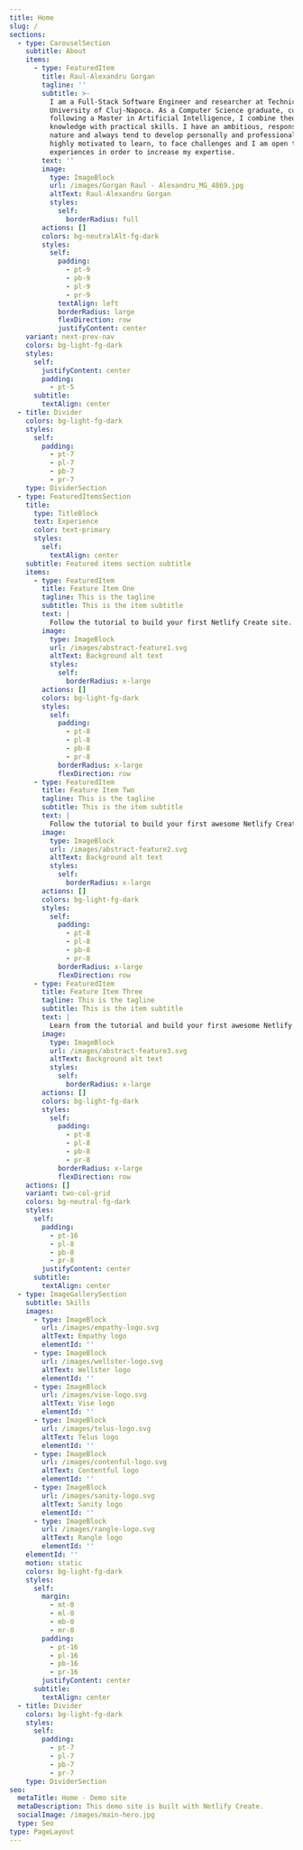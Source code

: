 ```yaml
---
title: Home
slug: /
sections:
  - type: CarouselSection
    subtitle: About
    items:
      - type: FeaturedItem
        title: Raul-Alexandru Gorgan
        tagline: ''
        subtitle: >-
          I am a Full-Stack Software Engineer and researcher at Technical
          University of Cluj-Napoca. As a Computer Science graduate, currently
          following a Master in Artificial Intelligence, I combine theoretical
          knowledge with practical skills. I have an ambitious, responsible
          nature and always tend to develop personally and professionally. I am
          highly motivated to learn, to face challenges and I am open to new
          experiences in order to increase my expertise.
        text: ''
        image:
          type: ImageBlock
          url: /images/Gorgan Raul - Alexandru_MG_4869.jpg
          altText: Raul-Alexandru Gorgan
          styles:
            self:
              borderRadius: full
        actions: []
        colors: bg-neutralAlt-fg-dark
        styles:
          self:
            padding:
              - pt-9
              - pb-9
              - pl-9
              - pr-9
            textAlign: left
            borderRadius: large
            flexDirection: row
            justifyContent: center
    variant: next-prev-nav
    colors: bg-light-fg-dark
    styles:
      self:
        justifyContent: center
        padding:
          - pt-5
      subtitle:
        textAlign: center
  - title: Divider
    colors: bg-light-fg-dark
    styles:
      self:
        padding:
          - pt-7
          - pl-7
          - pb-7
          - pr-7
    type: DividerSection
  - type: FeaturedItemsSection
    title:
      type: TitleBlock
      text: Experience
      color: text-primary
      styles:
        self:
          textAlign: center
    subtitle: Featured items section subtitle
    items:
      - type: FeaturedItem
        title: Feature Item One
        tagline: This is the tagline
        subtitle: This is the item subtitle
        text: |
          Follow the tutorial to build your first Netlify Create site.
        image:
          type: ImageBlock
          url: /images/abstract-feature1.svg
          altText: Background alt text
          styles:
            self:
              borderRadius: x-large
        actions: []
        colors: bg-light-fg-dark
        styles:
          self:
            padding:
              - pt-8
              - pl-8
              - pb-8
              - pr-8
            borderRadius: x-large
            flexDirection: row
      - type: FeaturedItem
        title: Feature Item Two
        tagline: This is the tagline
        subtitle: This is the item subtitle
        text: |
          Follow the tutorial to build your first awesome Netlify Create site.
        image:
          type: ImageBlock
          url: /images/abstract-feature2.svg
          altText: Background alt text
          styles:
            self:
              borderRadius: x-large
        actions: []
        colors: bg-light-fg-dark
        styles:
          self:
            padding:
              - pt-8
              - pl-8
              - pb-8
              - pr-8
            borderRadius: x-large
            flexDirection: row
      - type: FeaturedItem
        title: Feature Item Three
        tagline: This is the tagline
        subtitle: This is the item subtitle
        text: |
          Learn from the tutorial and build your first awesome Netlify site.
        image:
          type: ImageBlock
          url: /images/abstract-feature3.svg
          altText: Background alt text
          styles:
            self:
              borderRadius: x-large
        actions: []
        colors: bg-light-fg-dark
        styles:
          self:
            padding:
              - pt-8
              - pl-8
              - pb-8
              - pr-8
            borderRadius: x-large
            flexDirection: row
    actions: []
    variant: two-col-grid
    colors: bg-neutral-fg-dark
    styles:
      self:
        padding:
          - pt-16
          - pl-8
          - pb-8
          - pr-8
        justifyContent: center
      subtitle:
        textAlign: center
  - type: ImageGallerySection
    subtitle: Skills
    images:
      - type: ImageBlock
        url: /images/empathy-logo.svg
        altText: Empathy logo
        elementId: ''
      - type: ImageBlock
        url: /images/wellster-logo.svg
        altText: Wellster logo
        elementId: ''
      - type: ImageBlock
        url: /images/vise-logo.svg
        altText: Vise logo
        elementId: ''
      - type: ImageBlock
        url: /images/telus-logo.svg
        altText: Telus logo
        elementId: ''
      - type: ImageBlock
        url: /images/contenful-logo.svg
        altText: Contentful logo
        elementId: ''
      - type: ImageBlock
        url: /images/sanity-logo.svg
        altText: Sanity logo
        elementId: ''
      - type: ImageBlock
        url: /images/rangle-logo.svg
        altText: Rangle logo
        elementId: ''
    elementId: ''
    motion: static
    colors: bg-light-fg-dark
    styles:
      self:
        margin:
          - mt-0
          - ml-0
          - mb-0
          - mr-0
        padding:
          - pt-16
          - pl-16
          - pb-16
          - pr-16
        justifyContent: center
      subtitle:
        textAlign: center
  - title: Divider
    colors: bg-light-fg-dark
    styles:
      self:
        padding:
          - pt-7
          - pl-7
          - pb-7
          - pr-7
    type: DividerSection
seo:
  metaTitle: Home - Demo site
  metaDescription: This demo site is built with Netlify Create.
  socialImage: /images/main-hero.jpg
  type: Seo
type: PageLayout
---
```

